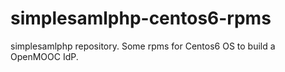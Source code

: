 simplesamlphp-centos6-rpms
==========================

simplesamlphp repository. Some rpms for Centos6 OS to build a OpenMOOC IdP.
